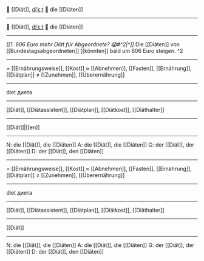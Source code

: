 🥗 [[Diät]], [diˈɛːt](https://youglish.com/pronounce/Diät/german) 🔴
die [[Diäten]]

---

🥗 [[Diät]], [diˈɛːt](https://youglish.com/pronounce/Diät/german) 🔴
die [[Diäten]]

---

_[[1. 606 Euro mehr Diät für Abgeordnete? 😱#^2|^]]_ Die [[Diäten]] von [[Bundestagsabgeordneten]] [[könnten]] bald um 606 Euro steigen. ^2

---

= [[Ernährungsweise]], [[Kost]]
≈ [[Abnehmen]], [[Fasten]], [[Ernährung]], [[Diätplan]]
≠ [[Zunehmen]], [[Überernährung]]

---

diet
диета

---

[[Diät]], [[Diätassistent]], [[Diätplan]], [[Diätkost]], [[Diäthalter]]

---

[[Diät]]|[[en]]

---

N: die [[Diät]], die [[Diäten]]
A: die [[Diät]], die [[Diäten]]
G: der [[Diät]], der [[Diäten]]
D: der [[Diät]], den [[Diäten]]

---

= [[Ernährungsweise]], [[Kost]]
≈ [[Abnehmen]], [[Fasten]], [[Ernährung]], [[Diätplan]]
≠ [[Zunehmen]], [[Überernährung]]

---

diet
диета

---

[[Diät]], [[Diätassistent]], [[Diätplan]], [[Diätkost]], [[Diäthalter]]

---

[[Diät]]

---

N: die [[Diät]], die [[Diäten]]
A: die [[Diät]], die [[Diäten]]
G: der [[Diät]], der [[Diäten]]
D: der [[Diät]], den [[Diäten]]
